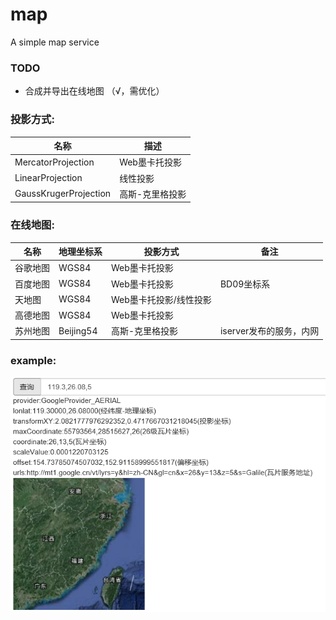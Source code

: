 #   map
A simple map service

### TODO
- 合成并导出在线地图 （√，需优化）

### 投影方式:
|名称|描述|
|----|----|
|MercatorProjection   |Web墨卡托投影 |
|LinearProjection     |线性投影      |
|GaussKrugerProjection|高斯-克里格投影|

### 在线地图:
|名称|地理坐标系|投影方式|备注|
|----|---------|-------|---|
|谷歌地图|WGS84|Web墨卡托投影|
|百度地图|WGS84|Web墨卡托投影|BD09坐标系|
|天地图  |WGS84|Web墨卡托投影/线性投影|
|高德地图|WGS84|Web墨卡托投影|
|苏州地图|Beijing54|高斯-克里格投影|iserver发布的服务，内网|

### example:
![example](assets/search.png)
